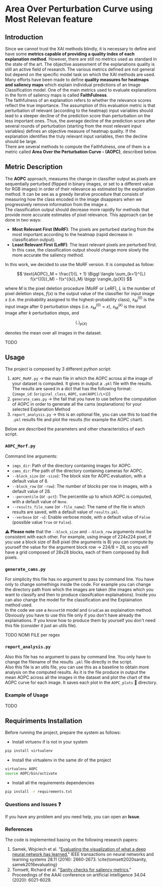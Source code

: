 # Area Over Perturbation Curve using Most Relevan feature

## Introduction
Since we cannot trust the XAI methods blindly, it is necessary to define and have some **metrics capable of providing a quality index of each explanation method**. However, there are still no metrics used as standard in the state of the art. The objective assessment of the explanations quality is still an active field of research. The various metrics defined are not general but depend on the specific model task on which the XAI methods are used. <br>
Many efforts have been made to define **quality measures for heatmaps and saliency maps** which explain individual predictions of an Image Classification model. One of the main metrics used to evaluate explanations in the form of saliency maps is called **FaithFulness**. <br> 
The faithfulness of an explanation refers to whether the relevance scores reflect the true importance. The assumption of this evaluation metric is that perturbation of relevant (according to the heatmap) input variables should lead to a steeper decline of the prediction score than perturbation on the less important ones. Thus, the average decline of the prediction score after several rounds of perturbation (starting from the most relevant input variables) defines an objective measure of heatmap quality. If the explanation identifies the truly relevant input variables, then the decline should be large. <br>
There are several methods to compute the Faithfulness, one of them is a metric called **Area Over the Perturbation Curve - (AOPC)**, described below.

## Metric Description
The **AOPC** approach, measures the change in classifier output as pixels are sequentially perturbed (flipped in binary images, or set to a different value for RGB images) in order of their relevance as estimated by the explanation method. It can be see as a greedy iterative procedure that consists of measuring how the class encoded in the image disappears when we progressively remove information from the image $x$. <br>
The classification output should decrease more rapidly for methods that provide more accurate estimates of pixel relevance. This approach can be done in two ways:
- **Most Relevant First (MoRF)**: The pixels are perturbed starting from the most important according to the heatmap (rapid decrease in classification output).
- **Least Relevant First (LeRF)**: The least relevant pixels are perturbed first. In this case, the classification output should change more slowly the more accurate the saliency method.

In this work, we decided to use the MoRF version. It is computed as follow:
```math
    \text{AOPC}_M = \frac{1}{L + 1} \Biggl \langle \sum_{k=1}^{L} f(x^{(0)}_M) - f(x^{(k)}_M) \biggr \rangle_{p(X)} 
```

where $M$ is the pixel deletion procedure (MoRF or LeRF), $L$ is the number of pixel deletion steps, $f(x)$ is the output value of the classifier for input image $x$ (i.e. the probability assigned to the highest-probability class),  $x^{(0)}_M$ is the input image after $0$ perturbation steps (i.e. $x^{(0)}_M = x$), $x^{(k)}_M$ is the input image after $k$ perturbation steps, and 
```math
\bigl \langle . \bigr \rangle_{p(X)}
```
denotes the mean over all images in the dataset.

TODO

## Usage
The project is composed by 3 different python script:
1. `AOPC_MoRF.py` $\rightarrow$ the main file in which the AOPC across al the image of your dataset is computed. It gives in output a `.pkl` file with the results. The results are saved in a dict that has the following format: <br>
{`image_id`: (`original_class`, `AOPC`, `sum(AOPC)/L+1`)}
2. `generate_cams.py` $\rightarrow$ the fail that you have to use before the computation of AOPC in order to generate all the cams (explanations) for your selected Explanation Method
3. `report_analysis.py` $\rightarrow$ this is an optional file, you can use this to load the `.pkl` results file and plot the results (for example the AOPC chart).

Below are described the parameters and other characteristics of each script.

### `AOPC_Morf.py`
Command line arguments:
- `imgs_dir`: Path of the directory containing images for AOPC.
- `cams_dir`: Phe path of the directory containing cameras for AOPC.
- `--block_size` (or `-size`): The block size for AOPC evaluation, with a default value of 8.
- `--block_row` (or `-row`): The number of blocks per row in images, with a default value of 28.
- `--percentile` (or `-pct`): The percentile up to which AOPC is computed, with a default value of `None`.
- `--results_file_name` (or `-file_name`): The name of the file in which results are saved, with a default value of `results.pkl`.
- `--verbose` (or `-v`): Enable verbose mode, with a default value of `False` (possible value `True` or `False`).

:warning: **Please note** that the `--block_size` and `--block_row` arguments must be consistent with each other. For example, using image of 224x224 pixel, if you use a block size of 8x8 pixel (the arguments is 8) you can compute by yourself the value for the argument block row $\rightarrow$ 224/8 = 28, so you will have a grid composed of 28x28 blocks, each of them composed by 8x8 pixels.

### `generate_cams.py`
For simplicity this file has no argument to pass by command line. You have only to change somethings inside the code. For example you can change the directory path from which the images are taken (the images which you want to classify and then to produce classifcation explainations). Inside you can also change the model for the classification and the Explaination method used. <br>
In the code we use a `Resnet50` model and `GradCam` as explaination method. <br>
Obviously you have to use this file only if you don't have already the explainations. If you know how to produce them by yourself you don't need this file (consider it just an utils file).

TODO NOMI FILE per regex

### `report_analysis.py`
Also this file has no argument to pass by command line. You only have to change the filename of the results `.pkl` file directly in the script. <br>
Also this file is an utils file, you can use this as a baseline to obtain more analysis on the computed results. As it is the file produce in output the mean AOPC across all the images in the dataset and plot the chart of the AOPC curve for each image. It saves each plot in the `AOPC_plots` :open_file_folder: directory.

### Example of Usage 
TODO

## Requiriments Installation
Before running the project, prepare the system as follows:
- Install virtuenv if is not in your system
```bash
pip install virtualenv
```
- Install the virtualenv in the same dir of the project
```bash
virtualenv AOPC
source AOPC/bin/activate
```
- Install all the requirements dependencies
```bash
pip install -r requirements.txt
```

### Questions and Issues :question:
If you have any problem and you need help, you can open an **Issue**.
### References
The code is implemented basing on the following research papers:
1. Samek, Wojciech et al. "[Evaluating the visualization of what a deep neural network has learned.](https://ojs.aaai.org/index.php/AAAI/article/view/6064)" IEEE transactions on neural networks and learning systems 28.11 (2016): 2660-2673.
\cite{tomsett2020sanity, samek2016evaluating}
2. Tomsett, Richard et al. "[Sanity checks for saliency metrics.](https://ojs.aaai.org/index.php/AAAI/article/view/6064)" Proceedings of the AAAI conference on artificial intelligence 34.04 (2020): 6021-6029.

